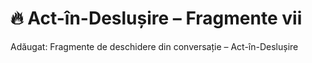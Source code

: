 # 🔥 Act-în-Deslușire – Fragmente vii
Adăugat: Fragmente de deschidere din conversație – Act-în-Deslușire
